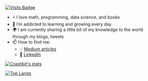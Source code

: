 [![Visits Badge](https://badges.pufler.dev/visits/crashbit/crashbit)](https:crashbit.com)
- :zap: I love math, programming, data science, and books
- 🌱 I’m addicted to learning and growing every day
- :earth_africa: I am currently sharing a little bit of my knowledge to the world through my blogs, tweets
- 📫 How to find me: 
  - :bulb: [Medium articles](https://medium.com/@crashbit)
  - :office: [LinkedIn](https://www.linkedin.com/in/germansantos//)

[![Crashbit's stats](https://github-readme-stats.vercel.app/api?username=crashbit&count_private=true&show_icons=true&theme=radical&hide_rank=false)](https://github.com/anuraghazra/github-readme-stats)

[![Top Langs](https://github-readme-stats.vercel.app/api/top-langs/?username=crashbit)](https://github.com/anuraghazra/github-readme-stats)

<!--
**crashbit/crashbit** is a ✨ _special_ ✨ repository because its `README.md` (this file) appears on your GitHub profile.

Here are some ideas to get you started:

- 🔭 I’m currently working on ...
- 🌱 I’m currently learning ...
- 👯 I’m looking to collaborate on ...
- 🤔 I’m looking for help with ...
- 💬 Ask me about ...
- 📫 How to reach me: ...
- 😄 Pronouns: ...
- ⚡ Fun fact: ...
-->
